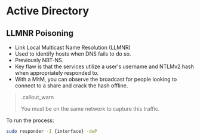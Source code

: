 # Active Directory
## LLMNR Poisoning
- Link Local Multicast Name Resolution (LLMNR)
- Used to identify hosts when DNS fails to do so.
- Previously NBT-NS.
- Key flaw is that the services utilize a user's username and NTLMv2 hash when appropriately responded to.
- With a MitM, you can observe the broadcast for people looking to connect to a share and crack the hash offline.
> .callout_warn	
>
> You must be on the same network to capture this traffic.

To run the process:
````bash
sudo responder -I {interface} -dwP
````
